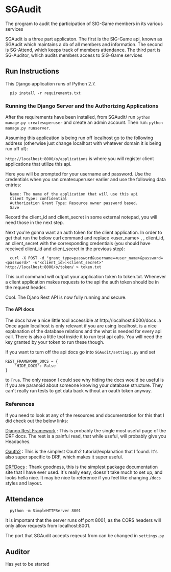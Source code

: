 # SGAudit
The program to audit the participation of SIG-Game members in its various services

SGAudit is a three part applicaton.
  The first is the SIG-Game api, known as SGAudit which maintains a db of all members and information.
  The second is SG-Attend, which keeps track of members attendance.
  The third part is SG-Auditor, which audits members access to SIG-Game services

## Run Instructions ##
This Django application runs of Python 2.7.
```
  pip install -r requirements.txt
```

### Running the Django Server and the Authorizing Applications ###
After the requirements have been installed, from SGAudit/ run
`python manage.py createsuperuser` and create an admin account. Then run:
`python manage.py runserver`.

Assuming this application is being run off localhost go to the following
address (otherwise just change localhost with whatever domain it is being run
off of):

`http://localhost:8000/o/applications` is where you will register client
applications that utilize this api.

Here you will be prompted for your username and password. Use the
credentials when you ran createsuperuser earlier and use the following data
entries:
```
  Name: The name of the application that will use this api
  Client Type: confidential
  Authorization Grant Type: Resource owner password based.
  Save
```
Record the client_id and client_secret in some external notepad, you will need
those in the next step.

Next you're gonna want an auth token for the client application. In order to get
that run the below curl command and replace <user_name> , <password>, client_id,
an client_secret with the corresponding credentials (you should have received
client_id and client_secret in the previous step):
```
  curl -X POST -d "grant_type=password&username=<user_name>&password=<password>" -u"<client_id>:<client_secret>" http://localhost:8000/o/token/ > token.txt
```
This curl command will output your application token to token.txt. Whenever a
client application makes requests to the api the auth token should be in the
request header.

Cool. The Djano Rest API is now fully running and secure.

#### The API docs ####
The docs have a nice little tool accessible at http://localhost:8000/docs .a
Once again localhost is only relevant if you are using localhost.
is a nice explanation of the database relations and the what is needed for
every api call. There is also a little tool inside it to run test api calls.
You will need the key granted by your token to run these though.

If you want to turn off the api docs go into `SGAudit/settings.py` and set
```
REST_FRAMEWORK_DOCS = {
    'HIDE_DOCS': False
}
```
to `True`. The only reason I could see why hiding the docs would be useful is if
you are paranoid about someone knowing your database structure. They can't
really run tests to get data back without an oauth token anyway.

### References ####
If you need to look at any of the resources and documentation for this that I
did check out the below links:

[Django Rest Framework](http://www.django-rest-framework.org/api-guide/generic-views/)
: This is probably the single most useful page of the DRF docs. The rest is
a painful read, that while useful, will probably give you Headaches.

[Oauth2](http://django-oauth-toolkit.readthedocs.io/en/latest/rest-framework/rest-framework.html)
: This is the simplest Oauth2 tutorial/explanation that I found. It's also super
specific to DRF, which makes it super useful.

[DRFDocs](http://drfdocs.com/)
: Thank goodness, this is the simplest package documentation site that I have
ever used. It's really easy, doesn't take much to set up, and looks hella nice.
It may be nice to reference if you feel like changing `/docs` styles and layout.


## Attendance ##
  ```
    python -m SimpleHTTPServer 8001
  ```
It is important that the server runs off port 8001, as the CORS headers
will only allow requests from localhost:8001.

The port that SGAudit accepts reqeust from can be changed in ```settings.py```

## Auditor ##
Has yet to be started
